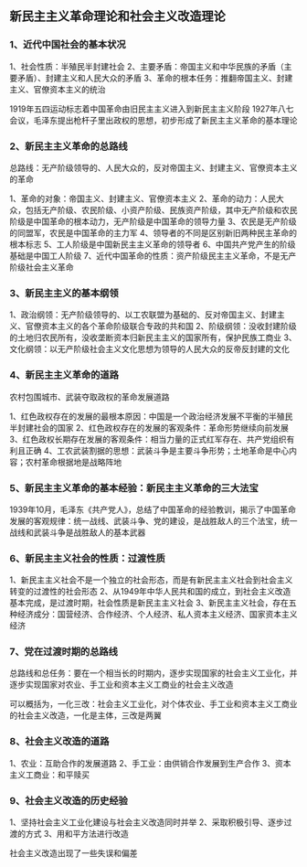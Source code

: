 ## 新民主主义革命理论和社会主义改造理论

### 1、近代中国社会的基本状况

1、社会性质：半殖民半封建社会
2、主要矛盾：帝国主义和中华民族的矛盾（主要矛盾）、封建主义和人民大众的矛盾
3、革命的根本任务：推翻帝国主义、封建主义、官僚资本主义的统治

1919年五四运动标志着中国革命由旧民主主义进入到新民主主义阶段
1927年八七会议，毛泽东提出枪杆子里出政权的思想，初步形成了新民主主义革命的基本理论

### 2、新民主主义革命的总路线

总路线：无产阶级领导的、人民大众的，反对帝国主义、封建主义、官僚资本主义的革命

1、革命的对象：帝国主义、封建主义、官僚资本主义
2、革命的动力：人民大众，包括无产阶级、农民阶级、小资产阶级、民族资产阶级，其中无产阶级和农民阶级是中国革命的根本动力，无产阶级是中国革命的领导力量
3、农民是无产阶级的同盟军，农民是中国革命的主力军
4、领导者的不同是区别新旧两种民主革命的根本标志
5、工人阶级是中国新民主主义革命的领导者
6、中国共产党产生的阶级基础是中国工人阶级
7、近代中国革命的性质：资产阶级民主主义革命，不是无产阶级社会主义革命

### 3、新民主主义的基本纲领

1、政治纲领：无产阶级领导的、以工农联盟为基础的、反对帝国主义、封建主义、官僚资本主义的各个革命阶级联合专政的共和国
2、阶级纲领：没收封建阶级的土地归农民所有，没收垄断资本归新民主主义的国家所有，保护民族工商业
3、文化纲领：以无产阶级社会主义文化思想为领导的人民大众的反帝反封建的文化

### 4、新民主主义革命的道路

农村包围城市、武装夺取政权的革命发展道路

1、红色政权存在的发展的最根本原因：中国是一个政治经济发展不平衡的半殖民半封建社会的国家
2、红色政权存在的发展的客观条件：革命形势继续向前发展
3、红色政权长期存在发展的客观条件：相当力量的正式红军存在、共产党组织有利且正确
4、工农武装割据的思想：武装斗争是主要斗争形势；土地革命是中心内容；农村革命根据地是战略阵地

### 5、新民主主义革命的基本经验：新民主主义革命的三大法宝

1939年10月，毛泽东《共产党人》，总结了中国革命的经验教训，揭示了中国革命发展的客观规律：统一战线、武装斗争、党的建设，是战胜敌人的三个法宝，统一战线和武装斗争是战胜敌人的基本武器

### 6、新民主主义社会的性质：过渡性质

1、新民主主义社会不是一个独立的社会形态，而是有新民主主义社会到社会主义转变的过渡性的社会形态
2、从1949年中华人民共和国的成立，到社会主义改造基本完成，是过渡时期，社会性质是新民主主义社会
3、新民主主义社会，存在五种经济成分：国营经济、合作经济、个人经济、私人资本主义经济、国家资本主义经济

### 7、党在过渡时期的总路线

总路线和总任务：要在一个相当长的时期内，逐步实现国家的社会主义工业化，并逐步实现国家对农业、手工业和资本主义工商业的社会主义改造

可以概括为，一化三改：社会主义工业化，对个体农业、手工业和资本主义工商业的社会主义改造，一化是主体，三改是两翼

### 8、社会主义改造的道路

1、农业：互助合作的发展道路
2、手工业：由供销合作发展到生产合作
3、资本主义工商业：和平赎买

### 9、社会主义改造的历史经验

1、坚持社会主义工业化建设与社会主义改造同时并举
2、采取积极引导、逐步过渡的方式
3、用和平方法进行改造

社会主义改造出现了一些失误和偏差

